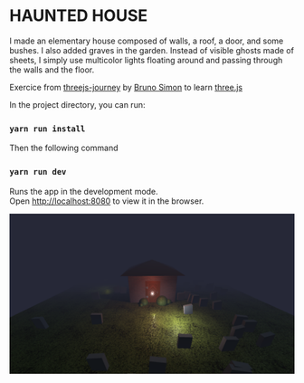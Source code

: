 # HAUNTED HOUSE

I made an elementary house composed of walls, a roof, a door, and some bushes. I also added graves in the garden. Instead of visible ghosts made of sheets, I simply use multicolor lights floating around and passing through the walls and the floor.

Exercice from [threejs-journey](https://threejs-journey.xyz/) by [Bruno Simon](https://github.com/brunosimon) to learn [three.js](https://threejs.org/)

In the project directory, you can run:

### `yarn run install`

Then the following command

### `yarn run dev`

Runs the app in the development mode.\
Open [http://localhost:8080](http://localhost:8080) to view it in the browser.

![HauntedHouse](./HauntedHouse.png "HauntedHouse")
